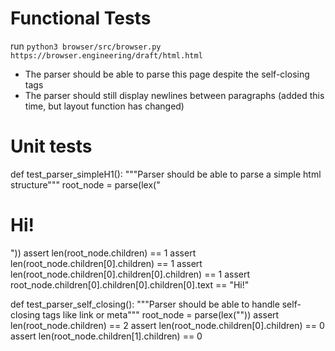 # Functional Tests
run `python3 browser/src/browser.py https://browser.engineering/draft/html.html`
- The parser should be able to parse this page despite the self-closing tags
- The parser should still display newlines between paragraphs (added this time, but layout function has changed)

# Unit tests

def test_parser_simpleH1():
    """Parser should be able to parse a simple html structure"""
    root_node = parse(lex("<html><body><h1>Hi!</h1></body></html>"))
    assert len(root_node.children) == 1
    assert len(root_node.children[0].children) == 1
    assert len(root_node.children[0].children[0].children) == 1
    assert root_node.children[0].children[0].children[0].text == "Hi!"

def test_parser_self_closing():
    """Parser should be able to handle self-closing tags like link or meta"""
    root_node = parse(lex("<html><link /><meta /></html>"))
    assert len(root_node.children) == 2
    assert len(root_node.children[0].children) == 0
    assert len(root_node.children[1].children) == 0